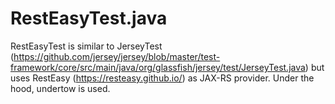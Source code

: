 # RestEasyTest.java
RestEasyTest is similar to JerseyTest (https://github.com/jersey/jersey/blob/master/test-framework/core/src/main/java/org/glassfish/jersey/test/JerseyTest.java) but uses RestEasy (https://resteasy.github.io/) as JAX-RS provider. Under the hood, undertow is used.
